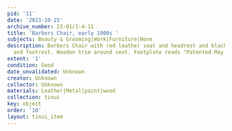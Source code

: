 ```yaml
---
pid: '11'
date: '2023-10-25'
archive_number: 23-01/1-4-11
title: 'Barbers Chair, early 1900s '
subjects: Beauty & Grooming|Work|Furniture|None
description: Barbers Chair with red leather seat and headrest and black metal frame
  and footrest. Wooden trim around seat. Footplate reads "Patented May. 21. 1878."
extent: '1'
condition: Good
date_unvalidated: Unknown
creator: Unknown
collector: Unknown
materials: Leather|Metal|paint|wood
collection: tinui
key: object
order: '10'
layout: tinui_item
---
```

